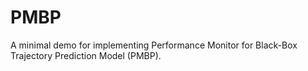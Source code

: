 # PMBP

A minimal demo for implementing Performance Monitor for Black-Box Trajectory Prediction Model (PMBP).
